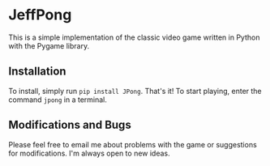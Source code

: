 JeffPong
========

This is a simple implementation of the classic video game written in Python with the Pygame library.


Installation
------------

To install, simply run `pip install JPong`. That's it! To start playing, enter the command `jpong`
in a terminal.

Modifications and Bugs
----------------------

Please feel free to email me about problems with the game or suggestions for modifications. I'm always
open to new ideas.
